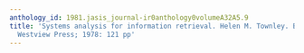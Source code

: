 ```yaml
---
anthology_id: 1981.jasis_journal-ir0anthology0volumeA32A5.9
title: 'Systems analysis for information retrieval. Helen M. Townley. Boulder, Co:
  Westview Press; 1978: 121 pp'
---
```


